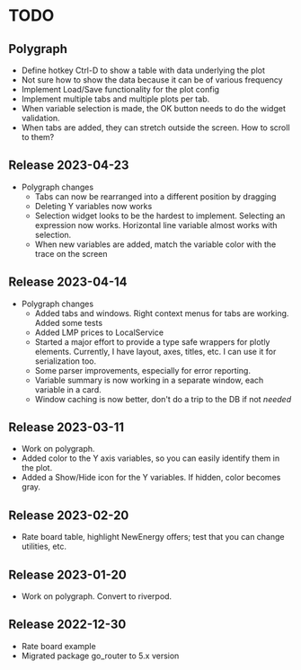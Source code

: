 

# TODO
## Polygraph
- Define hotkey Ctrl-D to show a table with data underlying 
  the plot
- Not sure how to show the data because it can be of various frequency
- Implement Load/Save functionality for the plot config
- Implement multiple tabs and multiple plots per tab. 
- When variable selection is made, the OK button needs to do the widget validation.
- When tabs are added, they can stretch outside the screen.  How to scroll to them?

## Release 2023-04-23
- Polygraph changes
  - Tabs can now be rearranged into a different position by dragging
  - Deleting Y variables now works
  - Selection widget looks to be the hardest to implement.  Selecting an expression 
    now works.  Horizontal line variable almost works with selection.
  - When new variables are added, match the variable color with the trace 
    on the screen 

## Release 2023-04-14
- Polygraph changes
    - Added tabs and windows.  Right context menus for tabs are working.  Added some tests 
    - Added LMP prices to LocalService
    - Started a major effort to provide a type safe wrappers for plotly elements. 
      Currently, I have layout, axes, titles, etc.  I can use it for serialization too.
    - Some parser improvements, especially for error reporting.
    - Variable summary is now working in a separate window, each variable in a card. 
    - Window caching is now better, don't do a trip to the DB if not *needed*

## Release 2023-03-11
- Work on polygraph. 
- Added color to the Y axis variables, so you can easily
  identify them in the plot.  
- Added a Show/Hide icon for the Y variables.  If hidden, color becomes gray.

## Release 2023-02-20
- Rate board table, highlight NewEnergy offers; test that you can
change utilities, etc. 

## Release 2023-01-20
- Work on polygraph.  Convert to riverpod.  


## Release 2022-12-30
- Rate board example
- Migrated package go_router to 5.x version